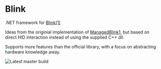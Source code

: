 Blink
=====

.NET framework for [Blink(1)](http://thingm.com/products/blink-1.html)

Ideas from the originial implementation of [ManagedBlink1](https://github.com/todbot/blink1/), but based on direct HID interaction instead of using the supplied C++ dll.

Supports more features than the official library, with a focus on abstracting hardware knowledge away.

![Latest master build](https://github.com/SleddogSoftwareDevelopment/blink1/actions/workflows/dotnet.yml/badge.svg)
